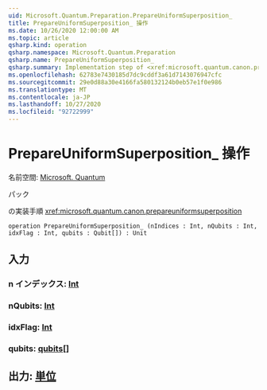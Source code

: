 ```yaml
---
uid: Microsoft.Quantum.Preparation.PrepareUniformSuperposition_
title: PrepareUniformSuperposition_ 操作
ms.date: 10/26/2020 12:00:00 AM
ms.topic: article
qsharp.kind: operation
qsharp.namespace: Microsoft.Quantum.Preparation
qsharp.name: PrepareUniformSuperposition_
qsharp.summary: Implementation step of <xref:microsoft.quantum.canon.prepareuniformsuperposition>
ms.openlocfilehash: 62783e7430185d7dc9cddf3a61d7143076947cfc
ms.sourcegitcommit: 29e0d88a30e4166fa580132124b0eb57e1f0e986
ms.translationtype: MT
ms.contentlocale: ja-JP
ms.lasthandoff: 10/27/2020
ms.locfileid: "92722999"
---
```

# <a name="prepareuniformsuperposition_-operation"></a>PrepareUniformSuperposition_ 操作

名前空間: [Microsoft. Quantum](xref:Microsoft.Quantum.Preparation)

パック [](https://nuget.org/packages/)


の実装手順 <xref:microsoft.quantum.canon.prepareuniformsuperposition>

```qsharp
operation PrepareUniformSuperposition_ (nIndices : Int, nQubits : Int, idxFlag : Int, qubits : Qubit[]) : Unit
```


## <a name="input"></a>入力

### <a name="nindices--int"></a>n インデックス: [Int](xref:microsoft.quantum.lang-ref.int)




### <a name="nqubits--int"></a>nQubits: [Int](xref:microsoft.quantum.lang-ref.int)




### <a name="idxflag--int"></a>idxFlag: [Int](xref:microsoft.quantum.lang-ref.int)




### <a name="qubits--qubit"></a>qubits: [qubits](xref:microsoft.quantum.lang-ref.qubit)[]





## <a name="output--unit"></a>出力: [単位](xref:microsoft.quantum.lang-ref.unit)

